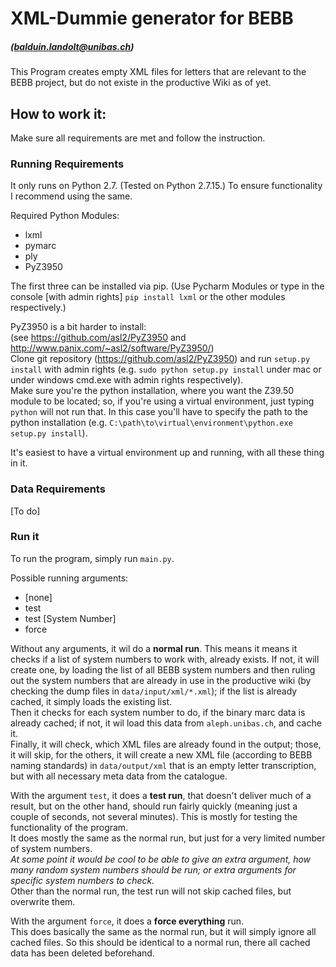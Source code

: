 # XML-Dummie generator for BEBB

##### (balduin.landolt@unibas.ch)

This Program creates empty XML files for letters that are relevant to the BEBB project, but do not existe in the productive Wiki as of yet.

## How to work it:

Make sure all requirements are met and follow the instruction.

### Running Requirements

It only runs on Python 2.7. (Tested on Python 2.7.15.)
To ensure functionality I recommend using the same.

Required Python Modules:
* lxml
* pymarc
* ply
* PyZ3950

The first three can be installed via pip. (Use Pycharm Modules or type in the console \[with admin rights] `pip install lxml` or the other modules respectively.)

PyZ3950 is a bit harder to install:  
(see https://github.com/asl2/PyZ3950 and http://www.panix.com/~asl2/software/PyZ3950/)  
Clone git repository (https://github.com/asl2/PyZ3950) and run `setup.py install` with admin rights (e.g. `sudo python setup.py install` under mac or under windows cmd.exe with admin rights respectively).  
Make sure you're the python installation, where you want the Z39.50 module to be located; so, if you're using a virtual environment, just typing `python` will not run that. In this case you'll have to specify the path to the python installation (e.g. `C:\path\to\virtual\environment\python.exe setup.py install`).

It's easiest to have a virtual environment up and running, with all these thing in it.

### Data Requirements

[To do]

### Run it

To run the program, simply run `main.py`.

Possible running arguments:
* \[none]
* test
* test [System Number]
* force

Without any arguments, it wil do a __normal run__. This means it means it checks if a list of system numbers to work with, already exists. If not, it will create one, by loading the list of all BEBB system numbers and then ruling out the system numbers that are already in use in the productive wiki (by checking the dump files in `data/input/xml/*.xml`); if the list is already cached, it simply loads the existing list.  
Then it checks for each system number to do, if the binary marc data is already cached; if not, it wil load this data from `aleph.unibas.ch`, and cache it.  
Finally, it will check, which XML files are already found in the output; those, it will skip, for the others, it will create a new XML file (according to BEBB naming standards) in `data/output/xml` that is an empty letter transcription, but with all necessary meta data from the catalogue.

With the argument `test`, it does a __test run__, that doesn't deliver much of a result, but on the other hand, should run fairly quickly (meaning just a couple of seconds, not several minutes). This is mostly for testing the functionality of the program.  
It does mostly the same as the normal run, but just for a very limited number of system numbers.  
_At some point it would be cool to be able to give an extra argument, how many random system numbers should be run; or extra arguments for specific system numbers to check._  
Other than the normal run, the test run will not skip cached files, but overwrite them.

With the argument `force`, it does a __force everything__ run.  
This does basically the same as the normal run, but it will simply ignore all cached files. So this should be identical to a normal run, there all cached data has been deleted beforehand.
